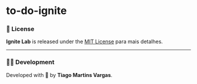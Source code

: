 # to-do-ignite

### 📝 License

**Ignite Lab** is released under the [MIT License](./LICENSE) para mais detalhes.

---

### 👨‍💻 Development

Developed with 💜 by **Tiago Martins Vargas**.
